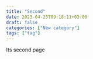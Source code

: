 ```yaml
---
title: "Second"
date: 2023-04-25T09:18:11+03:00
draft: false
categories: ["New category"]
tags: ["tag"]
---
```


Its second page